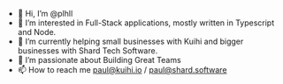 - 👋 Hi, I’m @plhll
- 👀 I’m interested in Full-Stack applications, mostly written in Typescript and Node.
- 🌱 I’m currently helping small businesses with Kuihi and bigger businesses with Shard Tech Software.
- 💞️ I’m passionate about Building Great Teams
- 📫 How to reach me paul@kuihi.io / paul@shard.software

<!---
paul-kuihi/paul-kuihi is a ✨ special ✨ repository because its `README.md` (this file) appears on your GitHub profile.
You can click the Preview link to take a look at your changes.
--->
